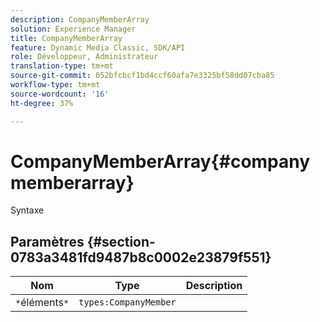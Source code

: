 ```yaml
---
description: CompanyMemberArray
solution: Experience Manager
title: CompanyMemberArray
feature: Dynamic Media Classic, SDK/API
role: Développeur, Administrateur
translation-type: tm+mt
source-git-commit: 052bfcbcf1bd4ccf60afa7e3325bf58dd07cba85
workflow-type: tm+mt
source-wordcount: '16'
ht-degree: 37%

---
```



# CompanyMemberArray{#companymemberarray}

Syntaxe

## Paramètres {#section-0783a3481fd9487b8c0002e23879f551}

| Nom | Type | Description |
|---|---|---|
| `*`éléments`*` | `types:CompanyMember` |  |


